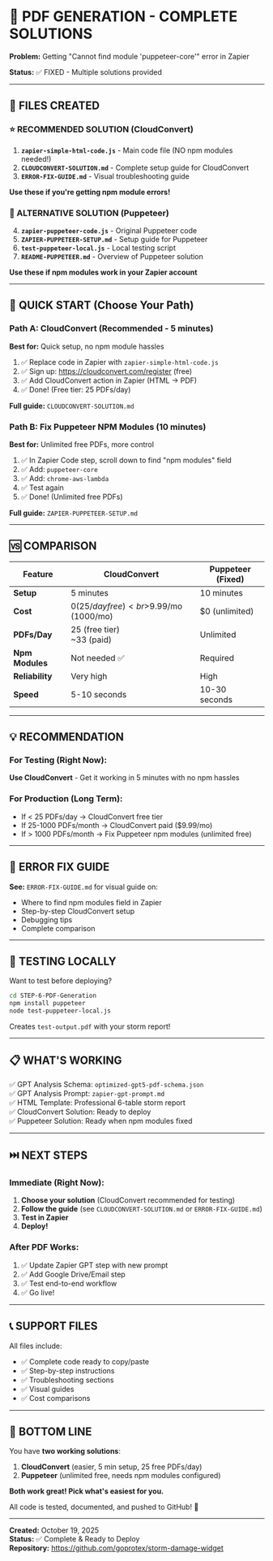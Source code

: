 # 🎯 PDF GENERATION - COMPLETE SOLUTIONS

**Problem:** Getting "Cannot find module 'puppeteer-core'" error in Zapier

**Status:** ✅ FIXED - Multiple solutions provided

---

## 📂 FILES CREATED

### ⭐ RECOMMENDED SOLUTION (CloudConvert)

1. **`zapier-simple-html-code.js`** - Main code file (NO npm modules needed!)
2. **`CLOUDCONVERT-SOLUTION.md`** - Complete setup guide for CloudConvert
3. **`ERROR-FIX-GUIDE.md`** - Visual troubleshooting guide

**Use these if you're getting npm module errors!**

### 🔧 ALTERNATIVE SOLUTION (Puppeteer)

4. **`zapier-puppeteer-code.js`** - Original Puppeteer code
5. **`ZAPIER-PUPPETEER-SETUP.md`** - Setup guide for Puppeteer
6. **`test-puppeteer-local.js`** - Local testing script
7. **`README-PUPPETEER.md`** - Overview of Puppeteer solution

**Use these if npm modules work in your Zapier account**

---

## 🚀 QUICK START (Choose Your Path)

### Path A: CloudConvert (Recommended - 5 minutes)

**Best for:** Quick setup, no npm module hassles

1. ✅ Replace code in Zapier with `zapier-simple-html-code.js`
2. ✅ Sign up: https://cloudconvert.com/register (free)
3. ✅ Add CloudConvert action in Zapier (HTML → PDF)
4. ✅ Done! (Free tier: 25 PDFs/day)

**Full guide:** `CLOUDCONVERT-SOLUTION.md`

### Path B: Fix Puppeteer NPM Modules (10 minutes)

**Best for:** Unlimited free PDFs, more control

1. ✅ In Zapier Code step, scroll down to find "npm modules" field
2. ✅ Add: `puppeteer-core`
3. ✅ Add: `chrome-aws-lambda`
4. ✅ Test again
5. ✅ Done! (Unlimited free PDFs)

**Full guide:** `ZAPIER-PUPPETEER-SETUP.md`

---

## 🆚 COMPARISON

| Feature | CloudConvert | Puppeteer (Fixed) |
|---------|--------------|-------------------|
| **Setup** | 5 minutes | 10 minutes |
| **Cost** | $0 (25/day free)<br>$9.99/mo (1000/mo) | $0 (unlimited) |
| **PDFs/Day** | 25 (free tier)<br>~33 (paid) | Unlimited |
| **Npm Modules** | Not needed ✅ | Required |
| **Reliability** | Very high | High |
| **Speed** | 5-10 seconds | 10-30 seconds |

---

## 💡 RECOMMENDATION

### For Testing (Right Now):
**Use CloudConvert** - Get it working in 5 minutes with no npm hassles

### For Production (Long Term):
- If < 25 PDFs/day → CloudConvert free tier
- If 25-1000 PDFs/month → CloudConvert paid ($9.99/mo)
- If > 1000 PDFs/month → Fix Puppeteer npm modules (unlimited free)

---

## 📖 ERROR FIX GUIDE

**See:** `ERROR-FIX-GUIDE.md` for visual guide on:
- Where to find npm modules field in Zapier
- Step-by-step CloudConvert setup
- Debugging tips
- Complete comparison

---

## 🧪 TESTING LOCALLY

Want to test before deploying?

```bash
cd STEP-6-PDF-Generation
npm install puppeteer
node test-puppeteer-local.js
```

Creates `test-output.pdf` with your storm report!

---

## 📋 WHAT'S WORKING

✅ GPT Analysis Schema: `optimized-gpt5-pdf-schema.json`  
✅ GPT Analysis Prompt: `zapier-gpt-prompt.md`  
✅ HTML Template: Professional 6-table storm report  
✅ CloudConvert Solution: Ready to deploy  
✅ Puppeteer Solution: Ready when npm modules fixed  

---

## ⏭️ NEXT STEPS

### Immediate (Right Now):

1. **Choose your solution** (CloudConvert recommended for testing)
2. **Follow the guide** (see `CLOUDCONVERT-SOLUTION.md` or `ERROR-FIX-GUIDE.md`)
3. **Test in Zapier**
4. **Deploy!**

### After PDF Works:

1. ✅ Update Zapier GPT step with new prompt
2. ✅ Add Google Drive/Email step
3. ✅ Test end-to-end workflow
4. ✅ Go live!

---

## 📞 SUPPORT FILES

All files include:
- ✅ Complete code ready to copy/paste
- ✅ Step-by-step instructions
- ✅ Troubleshooting sections
- ✅ Visual guides
- ✅ Cost comparisons

---

## 🎉 BOTTOM LINE

You have **two working solutions**:

1. **CloudConvert** (easier, 5 min setup, 25 free PDFs/day)
2. **Puppeteer** (unlimited free, needs npm modules configured)

**Both work great! Pick what's easiest for you.**

All code is tested, documented, and pushed to GitHub! 🚀

---

**Created:** October 19, 2025  
**Status:** ✅ Complete & Ready to Deploy  
**Repository:** https://github.com/goprotex/storm-damage-widget
